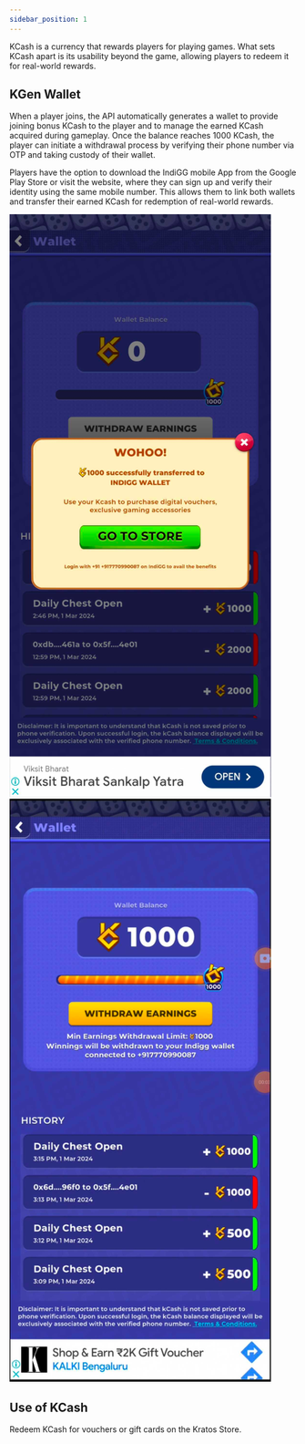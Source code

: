 ```yaml
---
sidebar_position: 1
---
```


KCash is a currency that rewards players for playing games. What sets KCash apart is its usability beyond the game, allowing players to redeem it for real-world rewards.

 ## KGen Wallet


 When a player joins, the API automatically generates a wallet to provide joining bonus KCash to the player and to manage the earned KCash acquired during gameplay. Once the balance reaches 1000 KCash, the player can initiate a withdrawal process by verifying their phone number via OTP and taking custody of their wallet.

Players have the option to download the IndiGG mobile App from the Google Play Store or visit the website, where they can sign up and verify their identity using the same mobile number. This allows them to link both wallets and transfer their earned KCash for redemption of real-world rewards.

![Image](../../../../static/img/image13.png)
![Image](../../../../static/img/image12.png)


## Use of KCash

Redeem KCash for vouchers or gift cards on the Kratos Store.